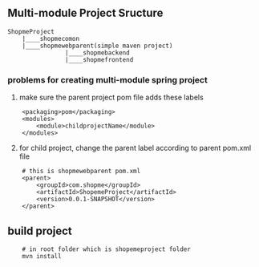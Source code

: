 ## Multi-module Project Sructure
```
ShopmeProject
    |____shopmecomon
    |____shopmewebparent(simple maven project)
                |____shopmebackend
                |____shopmefrontend
```

### problems for creating multi-module spring project

1. make sure the parent project pom file adds these labels

```
    <packaging>pom</packaging>
    <modules>
        <module>childprojectName</module>
    </modules>
```

2. for child project, change the parent label according to parent pom.xml file
```
    # this is shopmewebparent pom.xml
    <parent>
        <groupId>com.shopme</groupId>
        <artifactId>ShopemeProject</artifactId>   
        <version>0.0.1-SNAPSHOT</version>
    </parent>
```

## build project
```
    # in root folder which is shopemeproject folder
    mvn install
```